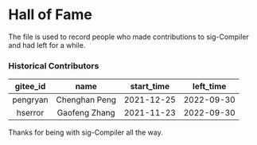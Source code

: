 # Hall of Fame

The file is used to record people who made contributions to sig-Compiler and had left for a while.

### Historical Contributors
| gitee_id | name | start_time | left_time |
| :---: | :---: | :---: | :---: |
| pengryan | Chenghan Peng | 2021-12-25 | 2022-09-30 |
| hserror  | Gaofeng Zhang | 2021-11-23 | 2022-09-30 |

Thanks for being with sig-Compiler all the way.
